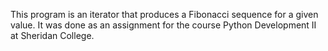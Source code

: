 This program is an iterator that produces a Fibonacci sequence for a given value.  It was done as an assignment for the course Python Development II at Sheridan College.
